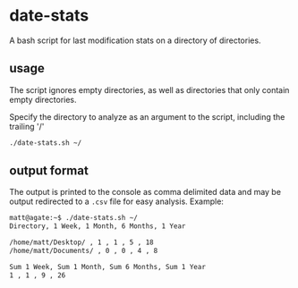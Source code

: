 # date-stats
A bash script for last modification stats on a directory of directories.

## usage
The script ignores empty directories, as well as directories that only contain empty directories.

Specify the directory to analyze as an argument to the script, including the trailing '/'
```bash
./date-stats.sh ~/
```

## output format
The output is printed to the console as comma delimited data and may be output redirected to a `.csv` file for easy analysis.
Example:
```bash
matt@agate:~$ ./date-stats.sh ~/
Directory, 1 Week, 1 Month, 6 Months, 1 Year

/home/matt/Desktop/ , 1 , 1 , 5 , 18
/home/matt/Documents/ , 0 , 0 , 4 , 8

Sum 1 Week, Sum 1 Month, Sum 6 Months, Sum 1 Year
1 , 1 , 9 , 26
```

